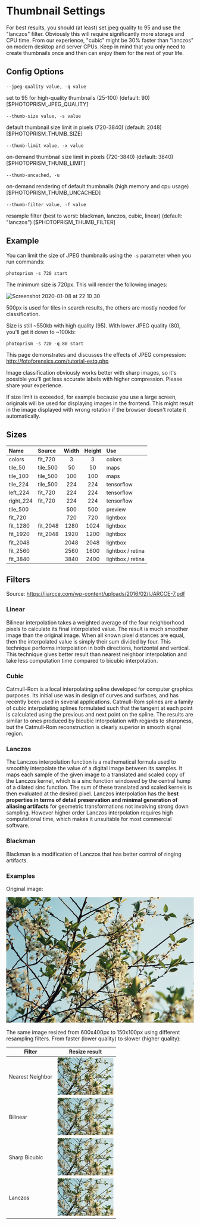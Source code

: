 # Thumbnail Settings #

For best results, you should (at least) set jpeg quality to 95 and use the "lanczos" filter. Obviously this will require significantly more storage and CPU time. From our experience, "cubic" might be 30% faster than "lanczos" on modern desktop and server CPUs. Keep in mind that you only need to create thumbnails once and then can enjoy them for the rest of your life.

## Config Options ##

`--jpeg-quality value, -q value`

set to 95 for high-quality thumbnails (25-100) (default: 90) [$PHOTOPRISM_JPEG_QUALITY]

`--thumb-size value, -s value`

default thumbnail size limit in pixels (720-3840) (default: 2048) [$PHOTOPRISM_THUMB_SIZE]

`--thumb-limit value, -x value`

on-demand thumbnail size limit in pixels (720-3840) (default: 3840) [$PHOTOPRISM_THUMB_LIMIT]

`--thumb-uncached, -u`

on-demand rendering of default thumbnails (high memory and cpu usage) [$PHOTOPRISM_THUMB_UNCACHED]

`--thumb-filter value, -f value`

resample filter (best to worst: blackman, lanczos, cubic, linear) (default: "lanczos") [$PHOTOPRISM_THUMB_FILTER]

## Example ##

You can limit the size of JPEG thumbnails using the `-s` parameter when you run commands:

```
photoprism -s 720 start
```

The minimum size is 720px. This will render the following images:

![Screenshot 2020-01-08 at 22 10 30](https://user-images.githubusercontent.com/301686/72016344-e5fdfb80-3263-11ea-95b3-00564156140f.png)

500px is used for tiles in search results, the others are mostly needed for classification.

Size is still ~550kb with high quality (95). With lower JPEG quality (80), you'll get it down to ~100kb:

```
photoprism -s 720 -q 80 start
```

This page demonstrates and discusses the effects of JPEG compression: http://fotoforensics.com/tutorial-estq.php

Image classification obviously works better with sharp images, so it's possible you'll get less accurate labels with higher compression. Please share your experience.

If size limit is exceeded, for example because you use a large screen, originals will be used for displaying images in the frontend. This might result in the image displayed with wrong rotation if the browser doesn't rotate it automatically.

## Sizes ##


Name      | Source    | Width  | Height  | Use               |
:---------|:----------|:------:|:-------:|:------------------|
colors    | fit_720   | 3      | 3       | colors            |
tile_50   | tile_500  | 50     | 50      | maps              |
tile_100  | tile_500  | 100    | 100     | maps              |
tile_224  | tile_500  | 224    | 224     | tensorflow        |
left_224  | fit_720   | 224    | 224     | tensorflow        |
right_224 | fit_720   | 224    | 224     | tensorflow        |
tile_500  |           | 500    | 500     | preview           |
fit_720   |           | 720    | 720     | lightbox          |
fit_1280  | fit_2048  | 1280   | 1024    | lightbox          |
fit_1920  | fit_2048  | 1920   | 1200    | lightbox          |
fit_2048  |           | 2048   | 2048    | lightbox          |
fit_2560  |           | 2560   | 1600    | lightbox / retina |
fit_3840  |           | 3840   | 2400    | lightbox / retina |

## Filters ##

Source: https://ijarcce.com/wp-content/uploads/2016/02/IJARCCE-7.pdf

### Linear ###

Bilinear interpolation takes a weighted average of the four
neighborhood pixels to calculate its final interpolated
value. The result is much smoother image than the original
image. When all known pixel distances are equal, then the
interpolated value is simply their sum divided by four.
This technique performs interpolation in both directions,
horizontal and vertical. This technique gives better result
than nearest neighbor interpolation and take less
computation time compared to bicubic interpolation.

### Cubic ###

Catmull-Rom is a local interpolating spline developed for
computer graphics purposes. Its initial use was in design
of curves and surfaces, and has recently been used in
several applications. Catmull-Rom splines are a family of
cubic interpolating splines formulated such that the
tangent at each point is calculated using the previous and
next point on the spline. The results are similar to ones
produced by bicubic interpolation with regards to
sharpness, but the Catmull-Rom reconstruction is clearly
superior in smooth signal region.

### Lanczos ###

The Lanczos interpolation function is a mathematical formula
used to smoothly interpolate the value of a digital
image between its samples. It maps each sample of the
given image to a translated and scaled copy of the Lanczos
kernel, which is a sinc function windowed by the central
hump of a dilated sinc function. The sum of these
translated and scaled kernels is then evaluated at the
desired pixel. Lanczos interpolation has the **best
properties in terms of detail preservation and minimal
generation of aliasing artifacts** for geometric
transformations not involving strong down sampling. 
However higher order Lanczos interpolation requires high
computational time, which makes it unsuitable for
most commercial software.

### Blackman ###

Blackman is a modification of Lanczos that has better control of ringing artifacts.

### Examples ###

Original image:

![](img/branches.png)

The same image resized from 600x400px to 150x100px using different resampling filters.
From faster (lower quality) to slower (higher quality):

Filter                    | Resize result
--------------------------|---------------------------------------------
Nearest Neighbor          | ![](img/out_resize_nearest.png) 
Bilinear                  | ![](img/out_resize_linear.png)
Sharp Bicubic             | ![](img/out_resize_catrom.png)
Lanczos                   | ![](img/out_resize_lanczos.png)
